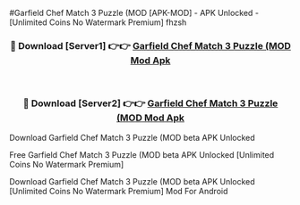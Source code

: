#Garfield Chef Match 3 Puzzle (MOD [APK-MOD] - APK Unlocked - [Unlimited Coins No Watermark Premium] fhzsh



<div align="center">

<h3>🔴 Download [Server1] 👉👉 <a href="https://momento.my/?title=Garfield_Chef_Match_3_Puzzle_(MOD">Garfield Chef Match 3 Puzzle (MOD Mod Apk</a></h3><br>

<h3>🔴 Download [Server2] 👉👉 <a href="https://momento.my/?title=Garfield_Chef_Match_3_Puzzle_(MOD">Garfield Chef Match 3 Puzzle (MOD Mod Apk</a></h3>
</div>



Download Garfield Chef Match 3 Puzzle (MOD beta APK Unlocked

Free Garfield Chef Match 3 Puzzle (MOD beta APK Unlocked [Unlimited Coins No Watermark Premium]

Download Garfield Chef Match 3 Puzzle (MOD beta APK Unlocked [Unlimited Coins No Watermark Premium] Mod For Android

